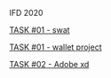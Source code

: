 IFD 2020



[TASK #01 - swat](https://github.com/FabianFlaig/IFD-SoSe20/blob/master/200428_ifd_swot.pdf)

[TASK #01 - wallet project](https://github.com/FabianFlaig/IFD-SoSe20/blob/master/walletproject.pdf)

[TASK #02 - Adobe xd](https://github.com/FabianFlaig/IFD-SoSe20/tree/master/task%2302)
